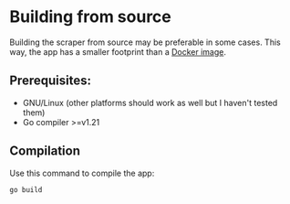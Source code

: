 # Building from source
Building the scraper from source may be preferable in some cases. This way, the app has a smaller footprint than a [Docker image](https://hub.docker.com/r/man90/bdo-rest-api).

## Prerequisites:
- GNU/Linux (other platforms should work as well but I haven't tested them)
- Go compiler >=v1.21

## Compilation
Use this command to compile the app:
```bash
go build
```
